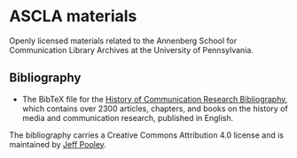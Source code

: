 # ASCLA materials

Openly licensed materials related to the Annenberg School for Communication Library Archives at the University of Pennsylvania.

## Bibliography

* The BibTeX file for the [History of Communication Research Bibliography](https://ascla.asc.upenn.edu/communications-scholars-history-project/bibliography/), which contains over 2300 articles, chapters, and books on the history of media and communication research, published in English.

The bibliography carries a Creative Commons Attribution 4.0 license and is maintained by [Jeff Pooley](https://jeffpooleycom).
